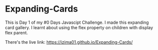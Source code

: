 # Expanding-Cards
This is Day 1 of my #0 Days Javascipt Challenge. I made this expanding card gallery.
I learnt about using the flex property on children with display flex parent.

There's the live link: 
https://izima01.github.io/Expanding-Cards/
